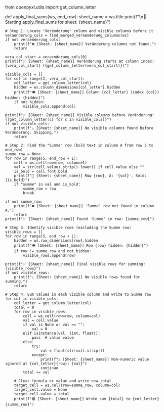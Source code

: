from openpyxl.utils import get_column_letter

def apply_final_sums(ws, end_row):
    sheet_name = ws.title
    print(f"\n🧮 Starting apply_final_sums for sheet: {sheet_name}")

    # Step 1: Locate "Veränderung" column and visible columns before it
    veraenderung_cols = find_merged_veraenderung_columns(ws)
    if not veraenderung_cols:
        print(f"❌ [Sheet: {sheet_name}] Veränderung columns not found.")
        return

    vera_col_start = veraenderung_cols[0]
    print(f"✅ [Sheet: {sheet_name}] Veränderung starts at column index: {vera_col_start} ({get_column_letter(vera_col_start)})")

    visible_cols = []
    for col in range(2, vera_col_start):
        col_letter = get_column_letter(col)
        hidden = ws.column_dimensions[col_letter].hidden
        print(f"👁️ [Sheet: {sheet_name}] Column {col_letter} (index {col}) hidden: {hidden}")
        if not hidden:
            visible_cols.append(col)

    print(f"✅ [Sheet: {sheet_name}] Visible columns before Veränderung: {[get_column_letter(c) for c in visible_cols]}")
    if not visible_cols:
        print(f"⚠️ [Sheet: {sheet_name}] No visible columns found before Veränderung. Skipping.")
        return

    # Step 2: Find the "Summe" row (bold text in column A from row 5 to end_row)
    summe_row = None
    for row in range(5, end_row + 1):
        cell = ws.cell(row=row, column=1)
        val = str(cell.value).strip().lower() if cell.value else ""
        is_bold = cell.font.bold
        print(f"🔎 [Sheet: {sheet_name}] Row {row}, A: '{val}', Bold: {is_bold}")
        if "summe" in val and is_bold:
            summe_row = row
            break

    if not summe_row:
        print(f"❌ [Sheet: {sheet_name}] 'Summe' row not found in column A.")
        return
    print(f"✅ [Sheet: {sheet_name}] Found 'Summe' in row: {summe_row}")

    # Step 3: Identify visible rows (excluding the Summe row)
    visible_rows = []
    for row in range(5, end_row + 1):
        hidden = ws.row_dimensions[row].hidden
        print(f"👁️ [Sheet: {sheet_name}] Row {row} hidden: {hidden}")
        if row != summe_row and not hidden:
            visible_rows.append(row)

    print(f"✅ [Sheet: {sheet_name}] Final visible rows for summing: {visible_rows}")
    if not visible_rows:
        print(f"⚠️ [Sheet: {sheet_name}] No visible rows found for summing.")
        return

    # Step 4: Sum values in each visible column and write to Summe row
    for col in visible_cols:
        col_letter = get_column_letter(col)
        total = 0
        for row in visible_rows:
            cell = ws.cell(row=row, column=col)
            val = cell.value
            if val is None or val == "":
                val = 0
            elif isinstance(val, (int, float)):
                pass  # valid value
            else:
                try:
                    val = float(str(val).strip())
                except:
                    print(f"⚠️ [Sheet: {sheet_name}] Non-numeric value ignored at {col_letter}{row}: {val}")
                    continue
            total += val

        # Clear formula or value and write new total
        target_cell = ws.cell(row=summe_row, column=col)
        target_cell.value = None
        target_cell.value = total
        print(f"🟢 [Sheet: {sheet_name}] Wrote sum {total} to {col_letter}{summe_row}")
